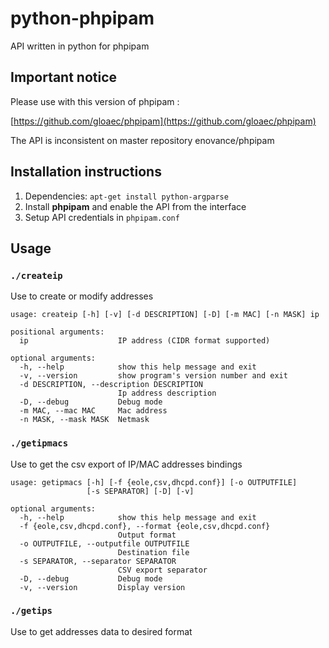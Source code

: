 python-phpipam
==============

API written in python for phpipam

Important notice
----------------

Please use with this version of phpipam :

[https://github.com/gloaec/phpipam](https://github.com/gloaec/phpipam)

The API is inconsistent on master repository enovance/phpipam

Installation instructions
-------------------------

1. Dependencies: `apt-get install python-argparse`
2. Install **phpipam** and enable the API from the interface
3. Setup API credentials in `phpipam.conf`

Usage
-----

### `./createip` 

Use to create or modify addresses

    usage: createip [-h] [-v] [-d DESCRIPTION] [-D] [-m MAC] [-n MASK] ip
    
    positional arguments:
      ip                    IP address (CIDR format supported)
    
    optional arguments:
      -h, --help            show this help message and exit
      -v, --version         show program's version number and exit
      -d DESCRIPTION, --description DESCRIPTION
                            Ip address description
      -D, --debug           Debug mode
      -m MAC, --mac MAC     Mac address
      -n MASK, --mask MASK  Netmask

### `./getipmacs` 

Use to get the csv export of IP/MAC addresses bindings

    usage: getipmacs [-h] [-f {eole,csv,dhcpd.conf}] [-o OUTPUTFILE]
                     [-s SEPARATOR] [-D] [-v]
    
    optional arguments:
      -h, --help            show this help message and exit
      -f {eole,csv,dhcpd.conf}, --format {eole,csv,dhcpd.conf}
                            Output format
      -o OUTPUTFILE, --outputfile OUTPUTFILE
                            Destination file
      -s SEPARATOR, --separator SEPARATOR
                            CSV export separator
      -D, --debug           Debug mode
      -v, --version         Display version


### `./getips` 

Use to get addresses data to desired format

